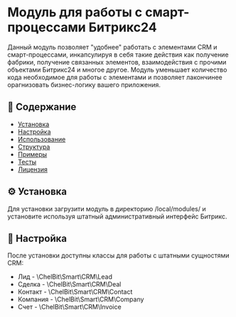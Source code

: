 # Модуль для работы с смарт-процессами Битрикс24

Данный модуль позволяет "удобнее" работать с элементами CRM и смарт-процессами, инкапсулируя в себя такие действия как получение фабрики, получение связанных элементов, взаимодействия с прочими объектами Битрикс24 и многое другое. Модуль уменьшает количество кода необходимое для работы с элементами и позволяет лакончинее орагнизовать бизнес-логику вашего приложения.

## 📌 Содержание
- [Установка](#установка)
- [Настройка](#настройка)
- [Использование](#использование)
- [Структура](#структура)
- [Примеры](#примеры)
- [Тесты](#тесты)
- [Лицензия](#лицензия)

## ⚙️ Установка
Для установки загрузити модуль в директорию /local/modules/ и установите используя штатный административный интерфейс Битрикс.
## 🔧 Настройка
После установки доступны классы для работы с штатными сущностями CRM:
- Лид - \ChelBit\Smart\CRM\Lead
- Сделка - \ChelBit\Smart\CRM\Deal
- Контакт - \ChelBit\Smart\CRM\Contact
- Компания - \ChelBit\Smart\CRM\Company
- Счет - \ChelBit\Smart\CRM\Invoice
